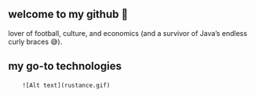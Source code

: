 ## welcome to my github 🤗
lover of football, culture, and economics (and a survivor of Java’s endless curly braces 😅).

## my go-to technologies
        ![Alt text](rustance.gif)
